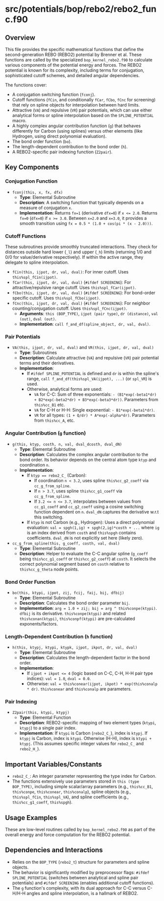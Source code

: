 # src/potentials/bop/rebo2/rebo2_func.f90

## Overview

This file provides the specific mathematical functions that define the second-generation REBO (REBO2) potential by Brenner et al. These functions are called by the specialized `bop_kernel_rebo2.f90` to calculate various components of the potential energy and forces. The REBO2 potential is known for its complexity, including terms for conjugation, sophisticated cutoff schemes, and detailed angular dependencies.

The functions cover:
*   A conjugation switching function (`fconj`).
*   Cutoff functions (`fCin`, and conditionally `fCar`, `fCbo`, `fCnc` for screening) that rely on spline objects for interpolation between hard limits.
*   Attractive (`VA`) and repulsive (`VR`) pair potentials, which can use either analytical forms or spline interpolation based on the `SPLINE_POTENTIAL` macro.
*   A highly complex angular contribution function (`g`) that behaves differently for Carbon (using splines) versus other elements (like Hydrogen, using direct polynomial evaluation).
*   The bond order function (`bo`).
*   The length-dependent contribution to the bond order (`h`).
*   A REBO2-specific pair indexing function (`Z2pair`).

## Key Components

### Conjugation Function

*   `fconj(this, x, fx, dfx)`
    *   **Type**: Elemental Subroutine
    *   **Description**: A switching function that typically depends on a measure of conjugation `x`.
    *   **Implementation**: Returns `fx=1` (derivative `dfx=0`) if `x <= 2.0`. Returns `fx=0` (`dfx=0`) if `x >= 3.0`. Between `x=2.0` and `x=3.0`, it provides a smooth transition using `fx = 0.5 * (1.0 + cos(pi * (x - 2.0)))`.

### Cutoff Functions

These subroutines provide smoothly truncated interactions. They check for distances outside hard lower (`_l`) and upper (`_h`) limits (returning 1/0 and 0/0 for value/derivative respectively). If within the active range, they delegate to spline interpolation.

*   `fCin(this, ijpot, dr, val, dval)`: For inner cutoff. Uses `this%spl_fCin(ijpot)`.
*   `fCar(this, ijpot, dr, val, dval)` (`#ifdef SCREENING`): For attractive/repulsive range cutoff. Uses `this%spl_fCar(ijpot)`.
*   `fCbo(this, ijpot, dr, val, dval)` (`#ifdef SCREENING`): For bond-order specific cutoff. Uses `this%spl_fCbo(ijpot)`.
*   `fCnc(this, ijpot, dr, val, dval)` (`#ifdef SCREENING`): For neighbor counting/conjugation cutoff. Uses `this%spl_fCnc(ijpot)`.
    *   **Arguments**: `this (BOP_TYPE)`, `ijpot (pair type)`, `dr (distance)`, `val (out)`, `dval (out)`.
    *   **Implementation**: `call f_and_df(spline_object, dr, val, dval)`.

### Pair Potentials

*   `VA(this, ijpot, dr, val, dval)` and `VR(this, ijpot, dr, val, dval)`
    *   **Type**: Subroutines
    *   **Description**: Calculate attractive (`VA`) and repulsive (`VR`) pair potential terms and their derivatives.
    *   **Implementation**:
        *   If `#ifdef SPLINE_POTENTIAL` is defined and `dr` is within the spline's range, `call f_and_df(this%spl_VA(ijpot), ...)` (or `spl_VR`) is used.
        *   Otherwise, analytical forms are used:
            *   `VA` for C-C: Sum of three exponentials: `- (B1*exp(-beta1*dr) + B2*exp(-beta2*dr) + B3*exp(-beta3*dr))`. Parameters from `this%cc_B1` etc.
            *   `VA` for C-H or H-H: Single exponential: `- B1*exp(-beta1*dr)`.
            *   `VR` for all types: `(1 + Q/dr) * A*exp(-alpha*dr)`. Parameters from `this%cc_A`, etc.

### Angular Contribution (`g` function)

*   `g(this, ktyp, costh, n, val, dval_dcosth, dval_dN)`
    *   **Type**: Elemental Subroutine
    *   **Description**: Calculates the complex angular contribution to the bond order. Its behavior depends on the central atom type `ktyp` and coordination `n`.
    *   **Implementation**:
        *   If `ktyp == rebo2_C_` (Carbon):
            *   If coordination `n < 3.2`, uses spline `this%cc_g2_coeff` via `cc_g_from_spline`.
            *   If `n > 3.7`, uses spline `this%cc_g1_coeff` via `cc_g_from_spline`.
            *   If `3.2 <= n <= 3.7`, interpolates between values from `cc_g1_coeff` and `cc_g2_coeff` using a cosine switching function dependent on `n`. `dval_dN` captures the derivative w.r.t this switching.
        *   If `ktyp` is not Carbon (e.g., Hydrogen): Uses a direct polynomial evaluation: `val = spgh(1,ig) + spgh(2,ig)*costh + ...` where `ig` is an index derived from `costh` and `this%spgh` contains coefficients. `dval_dN` is not explicitly set here (likely zero).
*   `cc_g_from_spline(this, g_coeff, costh, val, dval)`
    *   **Type**: Elemental Subroutine
    *   **Description**: Helper to evaluate the C-C angular spline (`g_coeff` being `this%cc_g1_coeff` or `this%cc_g2_coeff`) at `costh`. It selects the correct polynomial segment based on `costh` relative to `this%cc_g_theta` node points.

### Bond Order Function

*   `bo(this, ktypi, ijpot, zij, fcij, faij, bij, dfbij)`
    *   **Type**: Elemental Subroutine
    *   **Description**: Calculates the bond order parameter `bij`.
    *   **Implementation**: `arg = 1.0 + zij; bij = arg ^ this%conpe(ktypi)`. `dfbij` is its derivative. `this%conpe(ktypi)` and related `this%conan(ktypi)`, `this%conpf(ktypi)` are pre-calculated exponents/factors.

### Length-Dependent Contribution (`h` function)

*   `h(this, ktypj, ktypi, ktypk, ijpot, ikpot, dr, val, dval)`
    *   **Type**: Elemental Subroutine
    *   **Description**: Calculates the length-dependent factor in the bond order.
    *   **Implementation**:
        *   If `ijpot + ikpot <= 4` (logic based on C-C, C-H, H-H pair type indices): `val = 1.0`, `dval = 0.0`.
        *   Otherwise: `val = this%conear(ijpot, ikpot) * exp(this%conalp * dr)`. `this%conear` and `this%conalp` are parameters.

### Pair Indexing

*   `Z2pair(this, ktypi, ktypj)`
    *   **Type**: Elemental Function
    *   **Description**: REBO2-specific mapping of two element types (`ktypi`, `ktypj`) to a single pair index.
    *   **Implementation**: If `ktypi` is Carbon (`rebo2_C_`), index is `ktypj`. If `ktypj` is Carbon, index is `ktypi`. Otherwise (H-H), index is `ktypi + ktypj`. (This assumes specific integer values for `rebo2_C_` and `rebo2_H_`).

## Important Variables/Constants
*   `rebo2_C_`: An integer parameter representing the type index for Carbon.
*   The functions extensively use parameters stored in `this (type BOP_TYPE)`, including simple scalar/array parameters (e.g., `this%cc_B1`, `this%conpe`, `this%conear`, `this%conalp`), spline objects (e.g., `this%spl_fCin`, `this%spl_VA`), and spline coefficients (e.g., `this%cc_g1_coeff`, `this%spgh`).

## Usage Examples
These are low-level routines called by `bop_kernel_rebo2.f90` as part of the overall energy and force computation for the REBO2 potential.

## Dependencies and Interactions
*   Relies on the `BOP_TYPE` (`rebo2_t`) structure for parameters and spline objects.
*   The behavior is significantly modified by preprocessor flags: `#ifdef SPLINE_POTENTIAL` (switches between analytical and spline pair potentials) and `#ifdef SCREENING` (enables additional cutoff functions).
*   The `g` function's complexity, with its dual approach for C-C versus C-H/H-H angles and spline interpolation, is a hallmark of REBO2.
```

